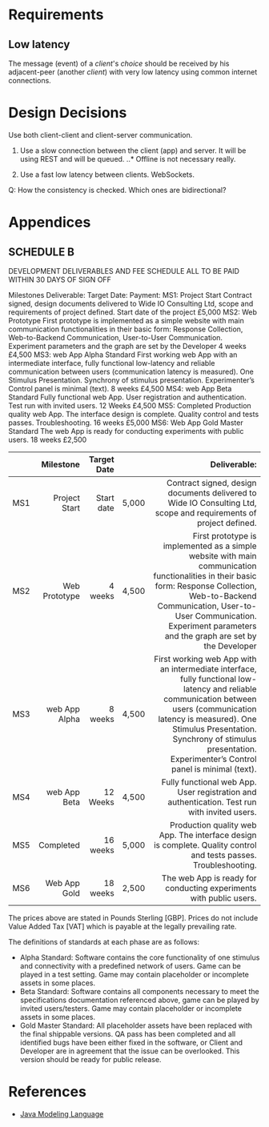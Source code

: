 Requirements
============

Low latency
-----------
The message (event) of a _client_'s *choice* should be received by his adjacent-peer (another _client_) with very low latency using common internet connections.

Design Decisions
================
Use both client-client and client-server communication.

1. Use a slow connection between the client (app) and server. It will be using REST and will be queued.
..* Offline is not necessary really.

2. Use a fast low latency between clients. WebSockets.

Q:
How the consistency is checked. 
Which ones are bidirectional?


Appendices
==========

SCHEDULE B
----------
DEVELOPMENT DELIVERABLES AND FEE SCHEDULE
ALL TO BE PAID WITHIN 30 DAYS OF SIGN OFF

Milestones
Deliverable:
Target Date:
Payment:
MS1: Project Start
Contract signed, design documents delivered to Wide IO Consulting Ltd, scope and requirements of project defined.
Start date of the project
£5,000
MS2: Web Prototype
First prototype is implemented as a simple website with main communication functionalities in their basic form: Response Collection, Web-to-Backend Communication, User-to-User Communication. Experiment parameters and the graph are set by the Developer
4 weeks
£4,500
MS3: web App Alpha Standard
First working web App with an intermediate interface, fully functional low-latency and reliable communication between users (communication latency is measured). One Stimulus Presentation. Synchrony of stimulus presentation. Experimenter’s Control panel is minimal (text).
8 weeks
£4,500
MS4: web App Beta Standard
Fully functional web App. User registration and authentication. Test run with invited users.
12 Weeks
£4,500
MS5: Completed
Production quality web App. The interface design is complete. Quality control and tests passes. Troubleshooting.
16 weeks
£5,000
MS6: Web App Gold Master Standard
The web App is ready for conducting experiments with public users.
18 weeks
£2,500


|   | Milestone     |Target Date     |        |                                                                         Deliverable: |
|--:|--------------:|---------------:|-------:|-------------------------------------------------------------------------------------:|
|MS1| Project Start | Start date     |  5,000 | Contract signed, design documents delivered to Wide IO Consulting Ltd, scope and requirements of project defined.|
|MS2| Web Prototype | 4 weeks        |  4,500 | First prototype is implemented as a simple website with main communication functionalities in their basic form: Response Collection, Web-to-Backend Communication, User-to-User Communication. Experiment parameters and the graph are set by the Developer|
|MS3| web App Alpha | 8 weeks        |  4,500 | First working web App with an intermediate interface, fully functional low-latency and reliable communication between users (communication latency is measured). One Stimulus Presentation. Synchrony of stimulus presentation. Experimenter’s Control panel is minimal (text).|
|MS4| web App Beta  | 12 Weeks       |  4,500 | Fully functional web App. User registration and authentication. Test run with invited users.|
|MS5| Completed     | 16 weeks       |  5,000 | Production quality web App. The interface design is complete. Quality control and tests passes. Troubleshooting.|
|MS6| Web App Gold  | 18 weeks       |  2,500 | The web App is ready for conducting experiments with public users. |


The prices above are stated in Pounds Sterling [GBP].
Prices do not include Value Added Tax [VAT] which is payable at the legally prevailing rate.

The definitions of standards at each phase are as follows:
* Alpha Standard: Software contains the core functionality of one stimulus and connectivity with a predefined network of users. Game can be played in a test setting. Game may contain placeholder or incomplete assets in some places.
* Beta Standard: Software contains all components necessary to meet the specifications documentation referenced above, game can be played by invited users/testers. Game may contain placeholder or incomplete assets in some places.
* Gold Master Standard: All placeholder assets have been replaced with the final shippable versions. QA pass has been completed and all identified bugs have been either fixed in the software, or Client and Developer are in agreement that the issue can be overlooked. This version should be ready for public release.




References
==========
* [Java Modeling Language](http://en.wikipedia.org/wiki/Java_Modeling_Language)
